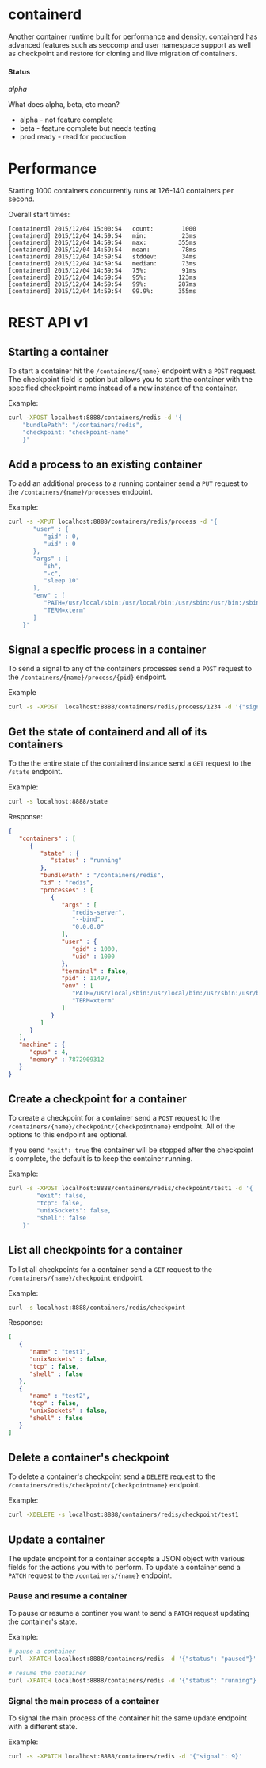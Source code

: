 # containerd

Another container runtime built for performance and density. 
containerd has advanced features such as seccomp and user namespace support as well
as checkpoint and restore for cloning and live migration of containers.

#### Status 

*alpha*

What does alpha, beta, etc mean?
* alpha - not feature complete
* beta - feature complete but needs testing
* prod ready - read for production


# Performance

Starting 1000 containers concurrently runs at 126-140 containers per second.

Overall start times:

```
[containerd] 2015/12/04 15:00:54   count:        1000
[containerd] 2015/12/04 14:59:54   min:          23ms
[containerd] 2015/12/04 14:59:54   max:         355ms
[containerd] 2015/12/04 14:59:54   mean:         78ms
[containerd] 2015/12/04 14:59:54   stddev:       34ms
[containerd] 2015/12/04 14:59:54   median:       73ms
[containerd] 2015/12/04 14:59:54   75%:          91ms
[containerd] 2015/12/04 14:59:54   95%:         123ms
[containerd] 2015/12/04 14:59:54   99%:         287ms
[containerd] 2015/12/04 14:59:54   99.9%:       355ms
```


# REST API v1

## Starting a container

To start a container hit the `/containers/{name}` endpoint with a `POST` request.
The checkpoint field is option but allows you to start the container with the specified
checkpoint name instead of a new instance of the container.

Example:
```bash
curl -XPOST localhost:8888/containers/redis -d '{
    "bundlePath": "/containers/redis",
    "checkpoint: "checkpoint-name"
    }' 
```

## Add a process to an existing container

To add an additional process to a running container send a `PUT` request to the
`/containers/{name}/processes` endpoint.

Example:
```bash
curl -s -XPUT localhost:8888/containers/redis/process -d '{
       "user" : {
          "gid" : 0,
          "uid" : 0
       },
       "args" : [
          "sh",
          "-c",
          "sleep 10"
       ],
       "env" : [
          "PATH=/usr/local/sbin:/usr/local/bin:/usr/sbin:/usr/bin:/sbin:/bin",
          "TERM=xterm"
       ]
    }'
```


## Signal a specific process in a container

To send a signal to any of the containers processes send a  `POST` request to
the `/containers/{name}/process/{pid}` endpoint.

Example

```bash
curl -s -XPOST  localhost:8888/containers/redis/process/1234 -d '{"signal": 15}'
```

## Get the state of containerd and all of its containers

To the the entire state of the containerd instance send a `GET` request
to the `/state` endpoint.

Example:
```bash
curl -s localhost:8888/state
```

Response:
```json
{
   "containers" : [
      {
         "state" : {
            "status" : "running"
         },
         "bundlePath" : "/containers/redis",
         "id" : "redis",
         "processes" : [
            {
               "args" : [
                  "redis-server",
                  "--bind",
                  "0.0.0.0"
               ],
               "user" : {
                  "gid" : 1000,
                  "uid" : 1000
               },
               "terminal" : false,
               "pid" : 11497,
               "env" : [
                  "PATH=/usr/local/sbin:/usr/local/bin:/usr/sbin:/usr/bin:/sbin:/bin",
                  "TERM=xterm"
               ]
            }
         ]
      }
   ],
   "machine" : {
      "cpus" : 4,
      "memory" : 7872909312
   }
}
```

## Create a checkpoint for a container

To create a checkpoint for a container send a `POST` request to the 
`/containers/{name}/checkpoint/{checkpointname}` endpoint.  All of the options
to this endpoint are optional.

If you send `"exit": true` the container will be stopped after the checkpoint is complete,
the default is to keep the container running.

Example:

```bash
curl -s -XPOST localhost:8888/containers/redis/checkpoint/test1 -d '{
        "exit": false,
        "tcp": false,
        "unixSockets": false,
        "shell": false
    }'
```

## List all checkpoints for a container

To list all checkpoints for a container send a `GET` request to the 
`/containers/{name}/checkpoint` endpoint.

Example:

```bash
curl -s localhost:8888/containers/redis/checkpoint
```

Response:

```json
[
   {
      "name" : "test1",
      "unixSockets" : false,
      "tcp" : false,
      "shell" : false
   },
   {
      "name" : "test2",
      "tcp" : false,
      "unixSockets" : false,
      "shell" : false
   }
]
```

## Delete a container's checkpoint

To delete a container's checkpoint send a `DELETE` request to the 
`/containers/redis/checkpoint/{checkpointname}` endpoint.

Example:

```bash
curl -XDELETE -s localhost:8888/containers/redis/checkpoint/test1
```

## Update a container

The update endpoint for a container accepts a JSON object with various fields 
for the actions you with to perform.  To update a container send a `PATCH` request
to the `/containers/{name}` endpoint.

### Pause and resume a container

To pause or resume a continer you want to send a `PATCH` request updating the container's state.

Example:

```bash
# pause a container
curl -XPATCH localhost:8888/containers/redis -d '{"status": "paused"}'

# resume the container
curl -XPATCH localhost:8888/containers/redis -d '{"status": "running"}'
```

### Signal the main process of a container

To signal the main process of the container hit the same update endpoint with a different state.

Example:

```bash
curl -s -XPATCH localhost:8888/containers/redis -d '{"signal": 9}'
```
